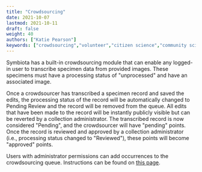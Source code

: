 ```yaml
---
title: "Crowdsourcing"
date: 2021-10-07
lastmod: 2021-10-11
draft: false
weight: 40
authors: ["Katie Pearson"]
keywords: ["crowdsourcing","volunteer","citizen science","community science"]
---
```


Symbiota has a built-in crowdsourcing module that can enable any logged-in user to transcribe specimen data from provided images. These specimens must have a processing status of "unprocessed" and have an associated image.

Once a crowdsourcer has transcribed a specimen record and saved the edits, the processing status of the record will be automatically changed to Pending Review and the record will be removed from the queue. All edits that have been made to the record will be instantly publicly visible but can be reverted by a collection administrator. The transcribed record is now considered "Pending", and the crowdsourcer will have "pending" points. Once the record is reviewed and approved by a collection administrator (i.e., processing status changed to "Reviewed"), these points will become "approved" points.

Users with administrator permissions can add occurrences to the crowdsourcing queue. Instructions can be found on [this page](https://biokic.github.io/symbiota-docs/coll_manager/crowdsource/edit/).
